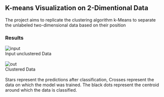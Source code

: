 ## K-means Visualization on 2-Dimentional Data
The project aims to replicate the clustering algorithm k-Means to separate the unlabeled two-dimensional data based on their position<br />
### Results
![input](https://user-images.githubusercontent.com/41950483/46588030-371caf80-ca63-11e8-9ab4-5e165de5a881.png)<br />
Input unclustered Data<br />
<br />
![out](https://user-images.githubusercontent.com/41950483/46588036-4f8cca00-ca63-11e8-99f1-c4788c6a859f.png)<br />
Clustered Data<br />
<br />
Stars represent the predictions after classification, Crosses represent the data on which the model was trained. The black dots represent the centroid around which the data is classified.
